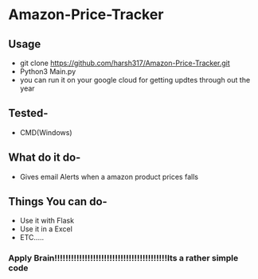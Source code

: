 # Amazon-Price-Tracker 
## Usage
- git clone https://github.com/harsh317/Amazon-Price-Tracker.git
- Python3 Main.py
- you can run it on your google cloud for getting updtes through out the year
## Tested-
- CMD(Windows)
## What do it do-
- Gives email Alerts when a amazon product prices falls
## Things You can do-
- Use it with Flask
- Use it in a Excel
- ETC.....
### Apply Brain!!!!!!!!!!!!!!!!!!!!!!!!!!!!!!!!!!!!!!!!!Its a rather simple code



